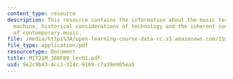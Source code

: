 ```yaml
---
content_type: resource
description: This resource contains the information about the music technology, drum
  machine, historical considerations of technology and the inherent sonic ambiguity
  of contemporary music.
file: /media/https%3A/open-learning-course-data-rc.s3.amazonaws.com/21m-380-music-and-technology-contemporary-history-and-aesthetics-fall-2009/9e2c9b434cc1314c9169c7a39e905ea5_MIT21M_380F09_lec01.pdf
file_type: application/pdf
resourcetype: Document
title: MIT21M_380F09_lec01.pdf
uid: 9e2c9b43-4cc1-314c-9169-c7a39e905ea5
---
```

